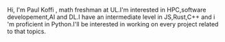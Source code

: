 Hi, I'm Paul Koffi , math freshman at UL.I'm interested in HPC,software developement,AI and DL.I have an intermediate level in JS,Rust,C++ and i 'm proficient in Python.I'll be interested in working on every project related to that topics. 
